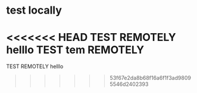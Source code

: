 test locally
====


<<<<<<< HEAD
TEST REMOTELY helllo
TEST tem REMOTELY
=======
TEST REMOTELY helllo
>>>>>>> 53f67e2da8b68f16a6f1f3ad98095546d2402393
